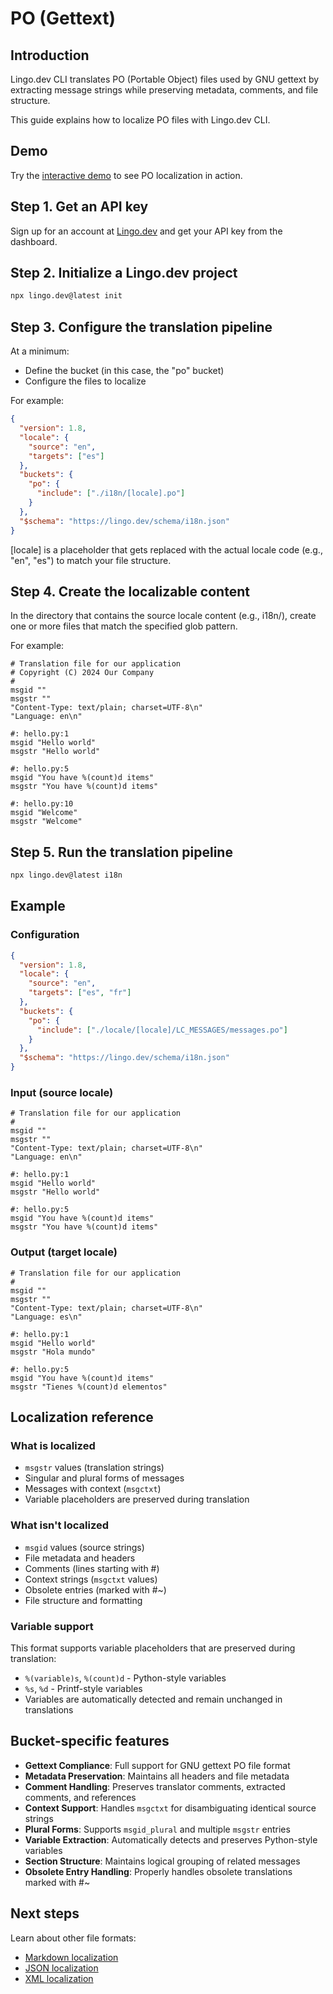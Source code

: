 # PO (Gettext)

## Introduction

Lingo.dev CLI translates PO (Portable Object) files used by GNU gettext by extracting message strings while preserving metadata, comments, and file structure.

This guide explains how to localize PO files with Lingo.dev CLI.

## Demo

Try the [interactive demo](https://lingo.dev/demo) to see PO localization in action.

## Step 1. Get an API key

Sign up for an account at [Lingo.dev](https://lingo.dev) and get your API key from the dashboard.

## Step 2. Initialize a Lingo.dev project

```bash
npx lingo.dev@latest init
```

## Step 3. Configure the translation pipeline

At a minimum:

- Define the bucket (in this case, the "po" bucket)
- Configure the files to localize

For example:

```json
{
  "version": 1.8,
  "locale": {
    "source": "en",
    "targets": ["es"]
  },
  "buckets": {
    "po": {
      "include": ["./i18n/[locale].po"]
    }
  },
  "$schema": "https://lingo.dev/schema/i18n.json"
}
```

[locale] is a placeholder that gets replaced with the actual locale code (e.g., "en", "es") to match your file structure.

## Step 4. Create the localizable content

In the directory that contains the source locale content (e.g., i18n/), create one or more files that match the specified glob pattern.

For example:

```po
# Translation file for our application
# Copyright (C) 2024 Our Company
#
msgid ""
msgstr ""
"Content-Type: text/plain; charset=UTF-8\n"
"Language: en\n"

#: hello.py:1
msgid "Hello world"
msgstr "Hello world"

#: hello.py:5
msgid "You have %(count)d items"
msgstr "You have %(count)d items"

#: hello.py:10
msgid "Welcome"
msgstr "Welcome"
```

## Step 5. Run the translation pipeline

```bash
npx lingo.dev@latest i18n
```

## Example

### Configuration

```json
{
  "version": 1.8,
  "locale": {
    "source": "en",
    "targets": ["es", "fr"]
  },
  "buckets": {
    "po": {
      "include": ["./locale/[locale]/LC_MESSAGES/messages.po"]
    }
  },
  "$schema": "https://lingo.dev/schema/i18n.json"
}
```

### Input (source locale)

```po
# Translation file for our application
#
msgid ""
msgstr ""
"Content-Type: text/plain; charset=UTF-8\n"
"Language: en\n"

#: hello.py:1
msgid "Hello world"
msgstr "Hello world"

#: hello.py:5
msgid "You have %(count)d items"
msgstr "You have %(count)d items"
```

### Output (target locale)

```po
# Translation file for our application
#
msgid ""
msgstr ""
"Content-Type: text/plain; charset=UTF-8\n"
"Language: es\n"

#: hello.py:1
msgid "Hello world"
msgstr "Hola mundo"

#: hello.py:5
msgid "You have %(count)d items"
msgstr "Tienes %(count)d elementos"
```

## Localization reference

### What is localized

- `msgstr` values (translation strings)
- Singular and plural forms of messages
- Messages with context (`msgctxt`)
- Variable placeholders are preserved during translation

### What isn't localized

- `msgid` values (source strings)
- File metadata and headers
- Comments (lines starting with #)
- Context strings (`msgctxt` values)
- Obsolete entries (marked with #~)
- File structure and formatting

### Variable support

This format supports variable placeholders that are preserved during translation:
- `%(variable)s`, `%(count)d` - Python-style variables
- `%s`, `%d` - Printf-style variables
- Variables are automatically detected and remain unchanged in translations

## Bucket-specific features

- **Gettext Compliance**: Full support for GNU gettext PO file format
- **Metadata Preservation**: Maintains all headers and file metadata
- **Comment Handling**: Preserves translator comments, extracted comments, and references
- **Context Support**: Handles `msgctxt` for disambiguating identical source strings
- **Plural Forms**: Supports `msgid_plural` and multiple `msgstr` entries
- **Variable Extraction**: Automatically detects and preserves Python-style variables
- **Section Structure**: Maintains logical grouping of related messages
- **Obsolete Entry Handling**: Properly handles obsolete translations marked with #~

## Next steps

Learn about other file formats:
- [Markdown localization](https://lingo.dev/docs/markdown)
- [JSON localization](https://lingo.dev/docs/json)
- [XML localization](https://lingo.dev/docs/xml)